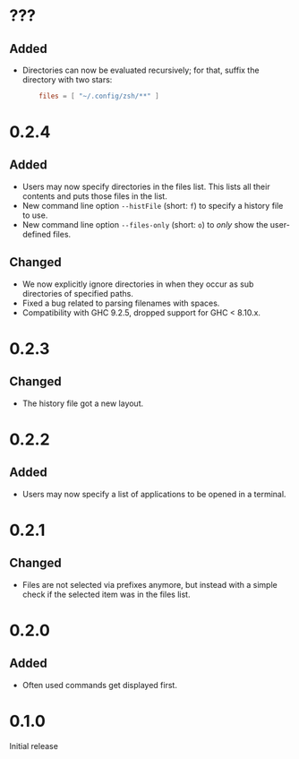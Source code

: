 # ???
## Added
-   Directories can now be evaluated recursively; for that, suffix the directory with two stars:

    ``` toml
        files = [ "~/.config/zsh/**" ]
    ```

# 0.2.4
## Added
-   Users may now specify directories in the files list.  This lists all their
    contents and puts those files in the list.
-   New command line option `--histFile` (short: `f`) to specify a history file
    to use.
-   New command line option `--files-only` (short: `o`) to *only* show the
    user-defined files.

## Changed
-   We now explicitly ignore directories in when they occur as sub directories
    of specified paths.
-   Fixed a bug related to parsing filenames with spaces.
-   Compatibility with GHC 9.2.5, dropped support for GHC < 8.10.x.

# 0.2.3
## Changed
-   The history file got a new layout.

# 0.2.2
## Added
-   Users may now specify a list of applications to be opened in a terminal.

# 0.2.1
## Changed
-   Files are not selected via prefixes anymore, but instead with a simple check
    if the selected item was in the files list.

# 0.2.0
## Added
-   Often used commands get displayed first.

# 0.1.0
Initial release
